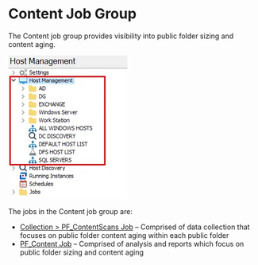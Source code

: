 # Content Job Group

The Content job group provides visibility into public folder sizing and content aging.

![Content Job Group in the Jobs Tree](../../../../../../../static/img/product_docs/accessanalyzer/admin/hostmanagement/jobstree.webp)

The jobs in the Content job group are:

- [Collection > PF_ContentScans Job](pf_contentscans.md) – Comprised of data collection that focuses
  on public folder content aging within each public folder
- [PF_Content Job](pf_content.md) – Comprised of analysis and reports which focus on public folder
  sizing and content aging
